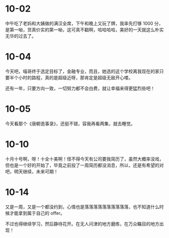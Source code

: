 # 10-02

中午吃了老妈和大姨做的满汉全席，下午和晚上又玩了牌，我率先打够 1000 分，是第一呦，货真价实的第一呦，这可真不戳啊，哈哈哈哈，美好的一天就这么朴实无华的过去了。

# 10-04

今天吧，喵哥终于选定目标了，金融专业，而且，她选的这个学校离我现在的家只要半个小时的路程，真的是超级近呀，那肯定是超级无敌开心喽。

还有一年，只要方向一致，一切努力都不会白费，就让幸福来得更猛烈些吧！

# 10-05

今天看那个《唐朝诡事录》，还挺不错，容我再看两集，就去睡觉。

# 10-10

十月十号啊，呀！十全十美啊！怪不得今天有公司要我简历了，虽然大概率没戏，但也是一个好的开始了，毕竟之前投了一周简历都没消息，所以，还是有希望的对吧，明天继续，未来可期！

# 10-14

又是一周，又是一个都没约到，心情也是落落落落落落落落落落，也不知道什么时候才能拿到属于自己的 offer。

不过也得继续学习，然后静待花开。在无人问津的地方磨练，在万众瞩目的地方出现！